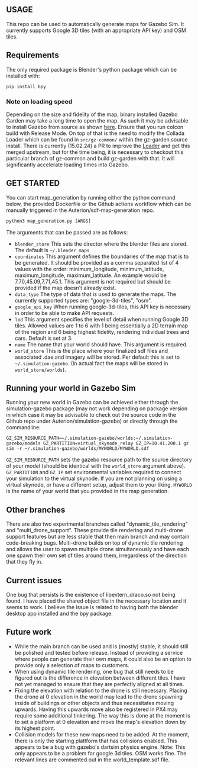 ## USAGE ##

This repo can be used to automatically generate maps for Gazebo Sim. It currently supports Google 3D tiles (with an appropriate API key) and OSM tiles.

## Requirements ##

The only required package is Blender's python package which can be installed with:

```shell
pip install bpy
```

### Note on loading speed ###

Depending on the size and fidelity of the map, binary installed Gazebo Garden may take a long time to open the map. As such it may be advisable to install Gazebo from source as shown [here](https://gazebosim.org/docs/harmonic/install_ubuntu_src). Ensure that you run colcon build with Release Mode. On top of that is the need to modify the Collada Loader which can be found in `src/gz-common/` within the gz-garden source install. There is currently (15.02.24) a PR to improve the [Loader](https://github.com/gazebosim/gz-common/pull/569) and get this merged upstream, but for the time being, it is necessary to checkout this particular branch of gz-common and build gz-garden with that. It will significantly accelerate loading times into Gazebo.

## GET STARTED ##

You can start map_generation by running either the python command below, the provided Dockerfile or the Github actions workflow which can be manually triggered in the Auterion/sdf-map-generation repo.

```python
python3 map_generation.py [ARGS]
```

The arguments that can be passed are as follows:

- `blender_store` This sets the director where the blender files are stored. The default is `~/.blender_maps`
- `coordinates` This argument defines the boundaries of the map that is to be generated. It should be provided as a comma separated list of 4 values with the order: minimum_longitude, minimum_latitude, maximum_longitude, maximum_latitude. An example would be 7.70,45.09,7.71,45.1. This argument is not required but should be provided if the map doesn't already exist.
- `data_type` The type of data that is used to generate the maps. The currently supported types are: "google-3d-tiles", "osm".
- `google_api_key` When running google-3d-tiles, this API key is necessary in order to be able to make API requests.
- `lod` This argument specifies the level of detail when running Google 3D tiles. Allowed values are 1 to 6 with 1 being essentially a 2D terrain map of the region and 6 being highest fidelity, rendering individual trees and cars. Default is set at 3.
- `name` The name that your world should have. This argument is required.
- `world_store` This is the place where your finalized sdf files and associated .dae and imagery will be stored. Per default this is set to `~/.simulation-gazebo`. (In actual fact the maps will be stored in `world_store/worlds`).

## Running your world in Gazebo Sim ##

Running your new world in Gazebo can be achieved either through the simulation-gazebo package (may not work depending on package version in which case it may be advisable to check out the source code in the Github repo under Auterion/simulation-gazebo) or directly through the commandline:

```shell
GZ_SIM_RESOURCE_PATH=~/.simulation-gazebo/worlds:~/.simulation-gazebo/models GZ_PARTITION=virtual_skynode_relay GZ_IP=10.41.200.1 gz sim -r ~/.simulation-gazebo/worlds/MYWORLD/MYWORLD.sdf
```

`GZ_SIM_RESOURCE_PATH` sets the gazebo resource path to the source directory of your model (should be identical with the `world_store` argument above). `GZ_PARTITION` and `GZ_IP` set environmental variables required to connect your simulation to the virtual skynode. If you are not planning on using a virtual skynode, or have a different setup, adjust them to your liking. `MYWORLD` is the name of your world that you provided in the map generation.

## Other branches ##

There are also two experimental branches called "dynamic_tile_rendering" and "multi_drone_support". These provide tile rendering and multi-drone support features but are less stable that then main branch and may contain code-breaking bugs. Multi-drone builds on top of dynamic tile rendering and allows the user to spawn multiple drone simultaneously and have each one spawn their own set of tiles around them, irregardless of the direction that they fly in.

## Current issues ##

One bug that persists is the existence of libextern_draco.so not being found. I have placed the shared object file in the necessary location and it seems to work. I believe the issue is related to having both the blender desktop app installed and the bpy package.

## Future work ##

- While the main branch can be used and is (mostly) stable, it should still be polished and tested before release. Instead of providing a service where people can generate their own maps, it could also be an option to provide only a selection of maps to customers.
- When using dynamic tile rendering, one bug that still needs to be figured out is the difference in elevation between different tiles. I have not yet managed to ensure that they are perfectly aligned at all times.
- Fixing the elevation with relation to the drone is still necessary. Placing the drone at 0 elevation in the world may lead to the drone spawning inside of buildings or other objects and thus necessitates moving upwards. Having this upwards move also be registered in PX4 may require some additional tinkering. The way this is done at the moment is to set a platform at 0 elevation and move the map's elevation down by its highest point.
- Collision models for these new maps need to be added. At the moment, there is only the starting plattform that has collisions enabled. This appears to be a bug with gazebo's dartsim physics engine. Note: This only appears to be a problem for google 3d tiles. OSM works fine. The relevant lines are commented out in the world_template.sdf file.

